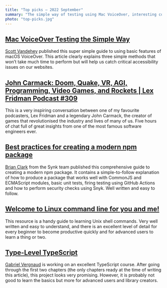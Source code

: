 ```yaml
---
title: "Top picks — 2022 September"
summary: "The simple way of testing using Mac VoiceOver, interesting conversation with John Carmack, best practices for creating a modern npm package, Linux command line for beginners, incredible TypeScript series of tutorials and a lot more…"
photo: "top-picks.jpg"
---
```


## [Mac VoiceOver Testing the Simple Way](https://cloudfour.com/thinks/mac-voiceover-testing-the-simple-way/)

[Scott Vandehey](https://twitter.com/spaceninja) published this super simple guide to using basic features of macOS VoiceOver. This article clearly explains three simple methods that won’t take much time to perform but will help us catch critical accessibility issues on our websites.

## [John Carmack: Doom, Quake, VR, AGI, Programming, Video Games, and Rockets | Lex Fridman Podcast #309](https://youtu.be/I845O57ZSy4)

This is a very inspiring conversation between one of my favourite podcasters, Lex Fridman and a legendary John Carmack, the creator of games that revolutionised the industry and lives of many of us. Five hours of chat full of great insights from one of the most famous software engineers ever.

## [Best practices for creating a modern npm package](https://snyk.io/blog/best-practices-create-modern-npm-package/)

[Brian Clark](https://twitter.com/_clarkio) from the Synk team published this comprehensive guide to creating a modern npm package. It contains a simple-to-follow explanation of how to produce a package that works well with CommonJS and ECMAScript modules, basic unit tests, firing testing using GitHub Actions and how to perform security checks using Snyk. Well written and easy to follow.

## [Welcome to Linux command line for you and me!](https://lym.readthedocs.io/en/latest/index.html)

This resource is a handy guide to learning Unix shell commands. Very well written and easy to understand, and there is an excellent level of detail for every beginner to become productive quickly and for advanced users to learn a thing or two.

## [Type-Level TypeScript](https://type-level-typescript.com)

[Gabriel Vergnaud](https://twitter.com/GabrielVergnaud) is working on an excellent TypeScript course. After going through the first two chapters (the only chapters ready at the time of writing this article), this project looks very promising. However, it is probably not good to learn the basics but more for advanced users and library creators.

